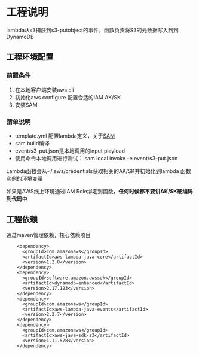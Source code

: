 # 工程说明

lambda从s3捕获到s3-putobject的事件，函数负责将S3的元数据写入到到DynamoDB

## 工程环境配置

### 前置条件

1. 在本地客户端安装aws cli
2. 初始化aws configure 配置合适的IAM AK/SK
3. 安装SAM

### 清单说明

- template.yml 配置lambda定义，关于[SAM](https://github.com/awslabs/serverless-application-model/blob/master/versions/2016-10-31.md#awsserverlessfunction)
- sam build编译
- event/s3-put.json是本地调用的input playload
- 使用命令本地调用进行测试： sam local invoke -e event/s3-put.json

Lambda函数会从~/.aws/credentials获取相关的AK/SK并初始化到lambda 函数实例的环境变量

如果是AWS线上环境通过IAM Role绑定到函数，**任何时候都不要讲AK/SK硬编码到代码中**

## 工程依赖

通过maven管理依赖，核心依赖项目

```
    <dependency>
      <groupId>com.amazonaws</groupId>
      <artifactId>aws-lambda-java-core</artifactId>
      <version>1.2.0</version>
    </dependency>
    <dependency>
      <groupId>software.amazon.awssdk</groupId>
      <artifactId>dynamodb-enhanced</artifactId>
      <version>2.17.123</version>
    </dependency>
    <dependency>
      <groupId>com.amazonaws</groupId>
      <artifactId>aws-lambda-java-events</artifactId>
      <version>2.2.7</version>
    </dependency>
    <dependency>
      <groupId>com.amazonaws</groupId>
      <artifactId>aws-java-sdk-s3</artifactId>
      <version>1.11.578</version>
    </dependency>
```
